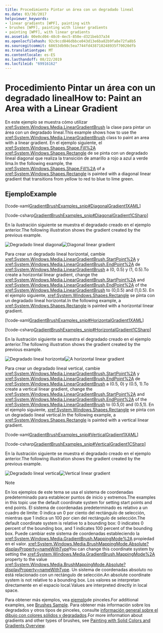 ```yaml
---
title: Procedimiento Pintar un área con un degradado lineal
ms.date: 03/30/2017
helpviewer_keywords:
- linear gradients [WPF], painting with
- brushes [WPF], painting with linear gradients
- painting [WPF], with linear gradients
ms.assetid: 00e0cd04-48c0-4ec5-850e-d321beb37a34
ms.openlocfilehash: 92c9ccd846dbbce043d13e6ba82b9fa8e72fa8b5
ms.sourcegitcommit: 68653db98c5ea7744fd438710248935f70020dfb
ms.translationtype: MT
ms.contentlocale: es-ES
ms.lasthandoff: 08/22/2019
ms.locfileid: "69916162"
---
```

# <a name="how-to-paint-an-area-with-a-linear-gradient"></a><span data-ttu-id="11c59-102">Procedimiento Pintar un área con un degradado lineal</span><span class="sxs-lookup"><span data-stu-id="11c59-102">How to: Paint an Area with a Linear Gradient</span></span>
<span data-ttu-id="11c59-103">En este ejemplo se muestra cómo utilizar <xref:System.Windows.Media.LinearGradientBrush> la clase para pintar un área con un degradado lineal.</span><span class="sxs-lookup"><span data-stu-id="11c59-103">This example shows how to use the <xref:System.Windows.Media.LinearGradientBrush> class to paint an area with a linear gradient.</span></span> <span data-ttu-id="11c59-104">En el ejemplo siguiente, el <xref:System.Windows.Shapes.Shape.Fill%2A> <xref:System.Windows.Shapes.Rectangle> de se pinta con un degradado lineal diagonal que realiza la transición de amarillo a rojo a azul a verde lima.</span><span class="sxs-lookup"><span data-stu-id="11c59-104">In the following example, the <xref:System.Windows.Shapes.Shape.Fill%2A> of a <xref:System.Windows.Shapes.Rectangle> is painted with a diagonal linear gradient that transitions from yellow to red to blue to lime green.</span></span>  
  
## <a name="example"></a><span data-ttu-id="11c59-105">Ejemplo</span><span class="sxs-lookup"><span data-stu-id="11c59-105">Example</span></span>  
 [!code-xaml[GradientBrushExamples_snip#DiagonalGradient1XAML](~/samples/snippets/xaml/VS_Snippets_Wpf/GradientBrushExamples_snip/XAML/LinearGradientBrushExample.xaml#diagonalgradient1xaml)]  
  
 [!code-csharp[GradientBrushExamples_snip#DiagonalGradient1CSharp](~/samples/snippets/csharp/VS_Snippets_Wpf/GradientBrushExamples_snip/CSharp/LinearGradientBrushExample.cs#diagonalgradient1csharp)]  
  
 <span data-ttu-id="11c59-106">En la ilustración siguiente se muestra el degradado creado en el ejemplo anterior.</span><span class="sxs-lookup"><span data-stu-id="11c59-106">The following illustration shows the gradient created by the previous example.</span></span>  
  
 <span data-ttu-id="11c59-107">![Degradado lineal diagonal](./media/graphicsmm-diagonallgb.jpg "graphicsmm_DiagonalLGB")</span><span class="sxs-lookup"><span data-stu-id="11c59-107">![Diagonal linear gradient](./media/graphicsmm-diagonallgb.jpg "graphicsmm_DiagonalLGB")</span></span>  
  
 <span data-ttu-id="11c59-108">Para crear un degradado lineal horizontal, cambie <xref:System.Windows.Media.LinearGradientBrush.StartPoint%2A> y <xref:System.Windows.Media.LinearGradientBrush.EndPoint%2A> de <xref:System.Windows.Media.LinearGradientBrush> a (0, 0.5) y (1, 0.5).</span><span class="sxs-lookup"><span data-stu-id="11c59-108">To create a horizontal linear gradient, change the <xref:System.Windows.Media.LinearGradientBrush.StartPoint%2A> and <xref:System.Windows.Media.LinearGradientBrush.EndPoint%2A> of the <xref:System.Windows.Media.LinearGradientBrush> to (0,0.5) and (1,0.5).</span></span> <span data-ttu-id="11c59-109">En el ejemplo siguiente, <xref:System.Windows.Shapes.Rectangle> se pinta con un degradado lineal horizontal.</span><span class="sxs-lookup"><span data-stu-id="11c59-109">In the following example, a <xref:System.Windows.Shapes.Rectangle> is painted with a horizontal linear gradient.</span></span>  
  
 [!code-xaml[GradientBrushExamples_snip#HorizontalGradient1XAML](~/samples/snippets/xaml/VS_Snippets_Wpf/GradientBrushExamples_snip/XAML/LinearGradientBrushExample.xaml#horizontalgradient1xaml)]  
  
 [!code-csharp[GradientBrushExamples_snip#HorizontalGradient1CSharp](~/samples/snippets/csharp/VS_Snippets_Wpf/GradientBrushExamples_snip/CSharp/LinearGradientBrushExample.cs#horizontalgradient1csharp)]  
  
 <span data-ttu-id="11c59-110">En la ilustración siguiente se muestra el degradado creado en el ejemplo anterior.</span><span class="sxs-lookup"><span data-stu-id="11c59-110">The following illustration shows the gradient created by the previous example.</span></span>  
  
 <span data-ttu-id="11c59-111">![Degradado lineal horizontal](./media/graphicsmm-horizontallgb.jpg "graphicsmm_HorizontalLGB")</span><span class="sxs-lookup"><span data-stu-id="11c59-111">![A horizontal linear gradient](./media/graphicsmm-horizontallgb.jpg "graphicsmm_HorizontalLGB")</span></span>  
  
 <span data-ttu-id="11c59-112">Para crear un degradado lineal vertical, cambie <xref:System.Windows.Media.LinearGradientBrush.StartPoint%2A> y <xref:System.Windows.Media.LinearGradientBrush.EndPoint%2A> de <xref:System.Windows.Media.LinearGradientBrush> a (0.5, 0) y (0.5, 1).</span><span class="sxs-lookup"><span data-stu-id="11c59-112">To create a vertical linear gradient, change the <xref:System.Windows.Media.LinearGradientBrush.StartPoint%2A> and <xref:System.Windows.Media.LinearGradientBrush.EndPoint%2A> of the <xref:System.Windows.Media.LinearGradientBrush> to (0.5,0) and (0.5,1).</span></span> <span data-ttu-id="11c59-113">En el ejemplo siguiente, <xref:System.Windows.Shapes.Rectangle> se pinta con un degradado lineal vertical.</span><span class="sxs-lookup"><span data-stu-id="11c59-113">In the following example, a <xref:System.Windows.Shapes.Rectangle> is painted with a vertical linear gradient.</span></span>  
  
 [!code-xaml[GradientBrushExamples_snip#VerticalGradient1XAML](~/samples/snippets/xaml/VS_Snippets_Wpf/GradientBrushExamples_snip/XAML/LinearGradientBrushExample.xaml#verticalgradient1xaml)]  
  
 [!code-csharp[GradientBrushExamples_snip#VerticalGradient1CSharp](~/samples/snippets/csharp/VS_Snippets_Wpf/GradientBrushExamples_snip/CSharp/LinearGradientBrushExample.cs#verticalgradient1csharp)]  
  
 <span data-ttu-id="11c59-114">En la ilustración siguiente se muestra el degradado creado en el ejemplo anterior.</span><span class="sxs-lookup"><span data-stu-id="11c59-114">The following illustration shows the gradient created by the previous example.</span></span>  
  
 <span data-ttu-id="11c59-115">![Degradado lineal vertical](./media/graphicsmm-verticallgb.jpg "graphicsmm_VerticalLGB")</span><span class="sxs-lookup"><span data-stu-id="11c59-115">![Vertical linear gradient](./media/graphicsmm-verticallgb.jpg "graphicsmm_VerticalLGB")</span></span>  
  
> [!NOTE]
> <span data-ttu-id="11c59-116">En los ejemplos de este tema se usa el sistema de coordenadas predeterminado para establecer puntos de inicio y extremos.</span><span class="sxs-lookup"><span data-stu-id="11c59-116">The examples in this topic use the default coordinate system for setting start points and end points.</span></span> <span data-ttu-id="11c59-117">El sistema de coordenadas predeterminado es relativo a un cuadro de límite: 0 indica un 0 por ciento del rectángulo de selección, mientras que 1 indica un 100 por cien del rectángulo de selección.</span><span class="sxs-lookup"><span data-stu-id="11c59-117">The default coordinate system is relative to a bounding box: 0 indicates 0 percent of the bounding box, and 1 indicates 100 percent of the bounding box.</span></span> <span data-ttu-id="11c59-118">Puede cambiar este sistema de coordenadas estableciendo la <xref:System.Windows.Media.GradientBrush.MappingMode%2A> propiedad en el valor. <xref:System.Windows.Media.BrushMappingMode.Absolute?displayProperty=nameWithType></span><span class="sxs-lookup"><span data-stu-id="11c59-118">You can change this coordinate system by setting the <xref:System.Windows.Media.GradientBrush.MappingMode%2A> property to the value <xref:System.Windows.Media.BrushMappingMode.Absolute?displayProperty=nameWithType>.</span></span> <span data-ttu-id="11c59-119">Un sistema de coordenadas absoluto no está relacionado con un rectángulo de selección.</span><span class="sxs-lookup"><span data-stu-id="11c59-119">An absolute coordinate system is not relative to a bounding box.</span></span> <span data-ttu-id="11c59-120">Los valores se interpretan directamente en el espacio local.</span><span class="sxs-lookup"><span data-stu-id="11c59-120">Values are interpreted directly in local space.</span></span>  
  
 <span data-ttu-id="11c59-121">Para obtener más ejemplos, vea [ejemplo](https://go.microsoft.com/fwlink/?LinkID=159973)de pinceles.</span><span class="sxs-lookup"><span data-stu-id="11c59-121">For additional examples, see [Brushes Sample](https://go.microsoft.com/fwlink/?LinkID=159973).</span></span> <span data-ttu-id="11c59-122">Para obtener más información sobre los degradados y otros tipos de pinceles, consulte [información general sobre el dibujo con colores sólidos y degradados](painting-with-solid-colors-and-gradients-overview.md).</span><span class="sxs-lookup"><span data-stu-id="11c59-122">For more information about gradients and other types of brushes, see [Painting with Solid Colors and Gradients Overview](painting-with-solid-colors-and-gradients-overview.md).</span></span>
